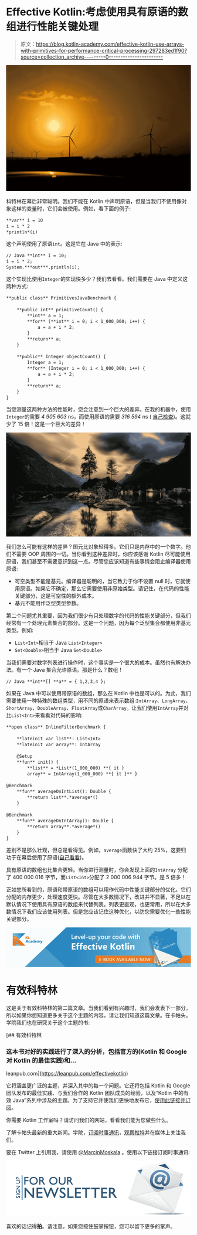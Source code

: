 # Effective Kotlin:考虑使用具有原语的数组进行性能关键处理

> 原文：<https://blog.kotlin-academy.com/effective-kotlin-use-arrays-with-primitives-for-performance-critical-processing-297283ed1f90?source=collection_archive---------0----------------------->

![](img/a94b35ed8ccdbcf36e8b35935ef9d622.png)

科特林在幕后非常聪明。我们不能在 Kotlin 中声明原语，但是当我们不使用像对象这样的变量时，它们会被使用。例如，看下面的例子:

```
**var** i = 10
i = i * 2
*println*(i)
```

这个声明使用了原语`int`。这是它在 Java 中的表示:

```
// Java **int** i = 10;
i = i * 2;
System.***out***.println(i);
```

这个实现比使用`Integer`的实现快多少？我们去看看。我们需要在 Java 中定义这两种方式:

```
**public class** PrimitivesJavaBenchmark {

    **public int** primitiveCount() {
        **int** a = 1;
        **for** (**int** i = 0; i < 1_000_000; i++) {
            a = a + i * 2;
        }
        **return** a;
    }

    **public** Integer objectCount() {
        Integer a = 1;
        **for** (Integer i = 0; i < 1_000_000; i++) {
            a = a + i * 2;
        }
        **return** a;
    }
}
```

当您测量这两种方法的性能时，您会注意到一个巨大的差异。在我的机器中，使用`Integer`的需要 *4 905 603* ns，而使用原语的需要 *316 594* ns ( [自己检查](https://github.com/MarcinMoskala/effective-kotlin-tests/blob/master/src/main/java/org/kotlinacademy/PrimitivesJavaBenchmark.java))。这就少了 15 倍！这是一个巨大的差异！

![](img/0e127b4573260b68db41e2eab634b7c3.png)

我们怎么可能有这样的差异？图元比对象轻得多。它们只是内存中的一个数字。他们不需要 OOP 周围的一切。当你看到这种差异时，你应该感谢 Kotlin 尽可能使用原语，我们甚至不需要意识到这一点。尽管您应该知道有些事情会阻止编译器使用原语:

*   可空类型不能是基元。编译器是聪明的，当它致力于你不设置 null 时，它就使用原语。如果它不确定，那么它需要使用非原始类型。请记住，在代码的性能关键部分，这是可空性的额外成本。
*   基元不能用作泛型类型参数。

第二个问题尤其重要，因为我们很少有只处理数字的代码的性能关键部分，但我们经常有一个处理元素集合的部分。这是一个问题，因为每个泛型集合都使用非基元类型。例如:

*   `List<Int>`相当于 Java `List<Integer>`
*   `Set<Double>`相当于 Java `Set<Double>`

当我们需要对数字列表进行操作时，这个事实是一个很大的成本。虽然也有解决办法。有一个 Java 集合允许原语。那是什么？数组！

```
// Java **int**[] **a** = { 1,2,3,4 };
```

如果在 Java 中可以使用带原语的数组，那么在 Kotlin 中也是可以的。为此，我们需要使用一种特殊的数组类型，用不同的原语来表示数组:`IntArray`、`LongArray`、`ShortArray`、`DoubleArray`、`FloatArray`或`CharArray`。让我们使用`IntArray`并对比`List<Int>`来看看对代码的影响:

```
**open class** InlineFilterBenchmark {

    **lateinit var list**: List<Int>
    **lateinit var array**: IntArray

    @Setup
    **fun** init() {
        **list** = *List*(1_000_000) **{ it }
        array** = IntArray(1_000_000) **{ it }** }

@Benchmark
    **fun** averageOnIntList(): Double {
        **return list**.*average*()
    }

@Benchmark
    **fun** averageOnIntArray(): Double {
        **return array**.*average*()
    }
}
```

差别不是那么壮观，但总是看得见。例如，`average`函数快了大约 25%，这要归功于在幕后使用了原语([自己看看](https://github.com/MarcinMoskala/effective-kotlin-tests/blob/master/src/main/kotlin/org/kotlinacademy/PrimitiveArraysBenchmark.kt))。

具有原语的数组也比集合更轻。当你进行测量时，你会发现上面的`IntArray` 分配了 400 000 016 字节，而`List<Int>`分配了 2 000 006 944 字节。是 5 倍多！

正如您所看到的，原语和带原语的数组可以用作代码中性能关键部分的优化。它们分配的内存更少，处理速度更快。尽管在大多数情况下，改进并不显著，不足以在默认情况下使用具有原语的数组来代替列表。列表更直观，也更常用，所以在大多数情况下我们应该使用列表。但是您应该记住这种优化，以防您需要优化一些性能关键部分。

[![](img/0742a8ad0cfd3851db2d28061bf6f214.png)](https://leanpub.com/effectivekotlin/c/3YYtCtqCC6a4)

# 有效科特林

这是关于有效科特林的第二篇文章。当我们看到有兴趣时，我们会发表下一部分，所以如果你想知道更多关于这个主题的内容，请让我们知道这篇文章。在卡帕头。学院我们也在研究关于这个主题的书:

[](https://leanpub.com/effectivekotlin) [## 有效科特林

### 这本书对好的实践进行了深入的分析，包括官方的(Kotlin 和 Google 对 Kotlin 的最佳实践)和…

leanpub.com](https://leanpub.com/effectivekotlin) 

它将涵盖更广泛的主题，并深入其中的每一个问题。它还将包括 Kotlin 和 Google 团队发布的最佳实践、与我们合作的 Kotlin 团队成员的经验，以及“Kotlin 中的有效 Java”系列中涉及的主题。为了支持它并使我们更快地发布它，[使用此链接并订阅](https://leanpub.com/effectivekotlin)。

你需要 Kotlin 工作室吗？请访问我们的网站，看看我们能为您做些什么。

了解卡帕头最新的重大新闻。学院，[订阅时事通讯](https://kotlin-academy.us17.list-manage.com/subscribe?u=5d3a48e1893758cb5be5c2919&id=d2ba84960a)，[观察推特](https://twitter.com/ktdotacademy)并在媒体上关注我们。

要在 Twitter 上引用我，请使用 [@MarcinMoskala](https://twitter.com/marcinmoskala) 。使用以下链接订阅时事通讯:

[![](img/5ce68714efe3efc036e06786166954ff.png)](http://eepurl.com/diMmGv)

喜欢的话记得**拍**。请注意，如果您按住鼓掌按钮，您可以留下更多的掌声。